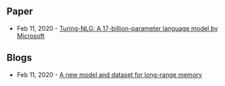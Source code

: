 ## Paper
- Feb 11, 2020 - [Turing-NLG: A 17-billion-parameter language model by Microsoft](https://www.microsoft.com/en-us/research/blog/turing-nlg-a-17-billion-parameter-language-model-by-microsoft/)

## Blogs
- Feb 11, 2020 - [A new model and dataset for long-range memory](https://deepmind.com/blog/article/A_new_model_and_dataset_for_long-range_memory)